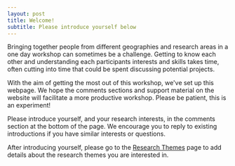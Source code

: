 ```yaml
---
layout: post
title: Welcome!
subtitle: Please introduce yourself below
---
```


Bringing together people from different geographies and research areas in a one day workshop can sometimes be a challenge. Getting to know each other and understanding each participants interests and skills takes time, often cutting into time that could be spent discussing potential projects.   
   
With the aim of getting the most out of this workshop, we've set up this webpage. We hope the comments sections and support material on the website will facilitate a more productive workshop. Please be patient, this is an  experiment!   
   
Please introduce yourself, and your research interests, in the comments section at the bottom of the page. We encourage you to reply to existing introductions if you have similar interests or questions.  
   
   
After introducing yourself, please go to the [Research Themes](https://stephentwright.github.io/acems-bloodservice-workshop/event-discuss-themes/) page to add details about the research themes you are interested in. 

